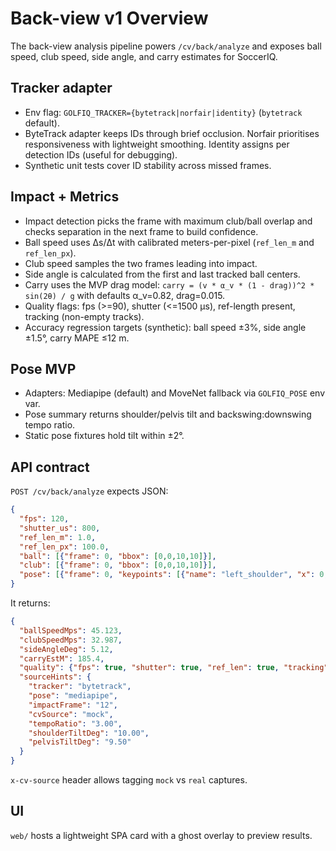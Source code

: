 # Back-view v1 Overview

The back-view analysis pipeline powers `/cv/back/analyze` and exposes ball speed, club speed, side angle, and carry estimates for SoccerIQ.

## Tracker adapter

* Env flag: `GOLFIQ_TRACKER={bytetrack|norfair|identity}` (`bytetrack` default).
* ByteTrack adapter keeps IDs through brief occlusion. Norfair prioritises responsiveness with lightweight smoothing. Identity assigns per detection IDs (useful for debugging).
* Synthetic unit tests cover ID stability across missed frames.

## Impact + Metrics

* Impact detection picks the frame with maximum club/ball overlap and checks separation in the next frame to build confidence.
* Ball speed uses Δs/Δt with calibrated meters-per-pixel (`ref_len_m` and `ref_len_px`).
* Club speed samples the two frames leading into impact.
* Side angle is calculated from the first and last tracked ball centers.
* Carry uses the MVP drag model: `carry = (v * α_v * (1 - drag))^2 * sin(2θ) / g` with defaults α_v=0.82, drag=0.015.
* Quality flags: fps (>=90), shutter (<=1500 µs), ref-length present, tracking (non-empty tracks).
* Accuracy regression targets (synthetic): ball speed ±3%, side angle ±1.5°, carry MAPE ≤12 m.

## Pose MVP

* Adapters: Mediapipe (default) and MoveNet fallback via `GOLFIQ_POSE` env var.
* Pose summary returns shoulder/pelvis tilt and backswing:downswing tempo ratio.
* Static pose fixtures hold tilt within ±2°.

## API contract

`POST /cv/back/analyze` expects JSON:

```json
{
  "fps": 120,
  "shutter_us": 800,
  "ref_len_m": 1.0,
  "ref_len_px": 100.0,
  "ball": [{"frame": 0, "bbox": [0,0,10,10]}],
  "club": [{"frame": 0, "bbox": [0,0,10,10]}],
  "pose": [{"frame": 0, "keypoints": [{"name": "left_shoulder", "x": 0, "y": 0}]}]
}
```

It returns:

```json
{
  "ballSpeedMps": 45.123,
  "clubSpeedMps": 32.987,
  "sideAngleDeg": 5.12,
  "carryEstM": 185.4,
  "quality": {"fps": true, "shutter": true, "ref_len": true, "tracking": true},
  "sourceHints": {
    "tracker": "bytetrack",
    "pose": "mediapipe",
    "impactFrame": "12",
    "cvSource": "mock",
    "tempoRatio": "3.00",
    "shoulderTiltDeg": "10.00",
    "pelvisTiltDeg": "9.50"
  }
}
```

`x-cv-source` header allows tagging `mock` vs `real` captures.

## UI

`web/` hosts a lightweight SPA card with a ghost overlay to preview results.
